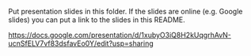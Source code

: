 Put presentation slides in this folder. If the slides are online (e.g. Google slides) you can put a link to the slides in this README.

https://docs.google.com/presentation/d/1xubyO3iQ8H2kUqgrhAvN-ucnSfELV7vf83dsfavEo0Y/edit?usp=sharing
